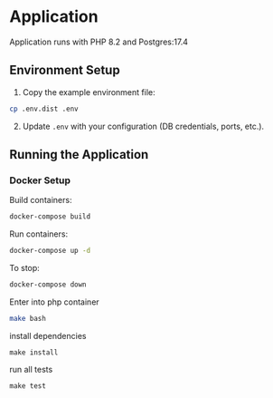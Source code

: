 # Application

Application runs with PHP 8.2 and Postgres:17.4

## Environment Setup

1. Copy the example environment file:

```bash
cp .env.dist .env
```
2. Update `.env` with your configuration (DB credentials, ports, etc.).

## Running the Application

### Docker Setup

Build containers:

```bash
docker-compose build
```
Run containers:

```bash
docker-compose up -d
```

To stop:

```bash
docker-compose down
```

Enter into php container

```bash
make bash
```

install dependencies

```
make install
```

run all tests

```
make test
```
